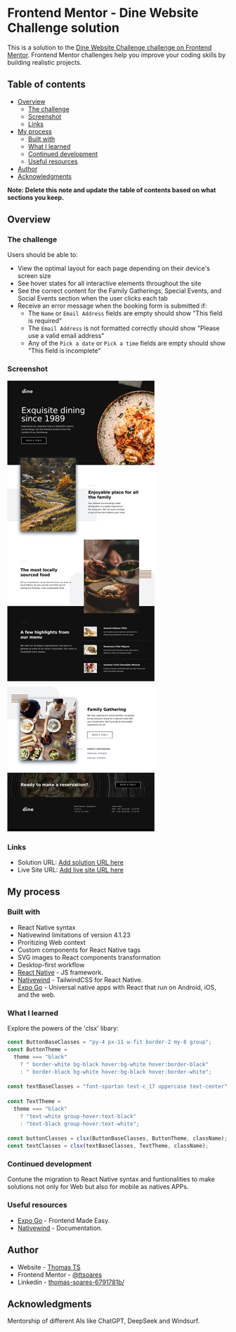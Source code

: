 # Frontend Mentor - Dine Website Challenge solution

This is a solution to the [Dine Website Challenge challenge on Frontend Mentor](https://www.frontendmentor.io/challenges/dine-restaurant-website-yAt7Vvxt7). Frontend Mentor challenges help you improve your coding skills by building realistic projects.

## Table of contents

- [Overview](#overview)
  - [The challenge](#the-challenge)
  - [Screenshot](#screenshot)
  - [Links](#links)
- [My process](#my-process)
  - [Built with](#built-with)
  - [What I learned](#what-i-learned)
  - [Continued development](#continued-development)
  - [Useful resources](#useful-resources)
- [Author](#author)
- [Acknowledgments](#acknowledgments)

**Note: Delete this note and update the table of contents based on what sections you keep.**

## Overview

### The challenge

Users should be able to:

- View the optimal layout for each page depending on their device's screen size
- See hover states for all interactive elements throughout the site
- See the correct content for the Family Gatherings, Special Events, and Social Events section when the user clicks each tab
- Receive an error message when the booking form is submitted if:
  - The `Name` or `Email Address` fields are empty should show "This field is required"
  - The `Email Address` is not formatted correctly should show "Please use a valid email address"
  - Any of the `Pick a date` or `Pick a time` fields are empty should show "This field is incomplete"

### Screenshot

![](./screenshot.jpg)

### Links

- Solution URL: [Add solution URL here](https://github.com/ttsoares/dinereserv)
- Live Site URL: [Add live site URL here](https://dinereserv.expo.app)

## My process

### Built with

- React Native syntax
- Nativewind limitations of version 4.1.23
- Proritizing Web context
- Custom components for React Native tags
- SVG images to React components transformation
- Desktop-first workflow
- [React Native](https://reactnative.dev/) - JS framework.
- [Nativewind](https://www.nativewind.dev) - TailwindCSS for React Native.
- [Expo Go](https://expo.dev/) - Universal native apps with React that run on Android, iOS, and the web.

### What I learned

Explore the powers of the 'clsx' libary:

```js
const ButtonBaseClasses = "py-4 px-11 w-fit border-2 my-8 group";
const ButtonTheme =
  theme === "black"
    ? " border-white bg-black hover:bg-white hover:border-black"
    : " border-black bg-white hover:bg-black hover:border-white";

const textBaseClasses = "font-spartan text-c_17 uppercase text-center";

const TextTheme =
  theme === "black"
    ? "text-white group-hover:text-black"
    : "text-black group-hover:text-white";

const buttonClasses = clsx(ButtonBaseClasses, ButtonTheme, className);
const textClasses = clsx(textBaseClasses, TextTheme, className);
```

### Continued development

Contune the migration to React Native syntax and funtionalities to make solutions not only for Web but also for mobile as natives APPs.

### Useful resources

- [Expo Go](https://www.youtube.com/watch?v=XgWENEf3oFw&list=PLC3y8-rFHvwgVmqbtQkPDxkvDf6w5_eGA) - Frontend Made Easy.
- [Nativewind](https://www.nativewind.dev/getting-started/installation) - Documentation.

## Author

- Website - [Thomas TS](https://buildesign.vercel.app/)
- Frontend Mentor - [@ttsoares](https://www.frontendmentor.io/profile/ttsoares)
- Linkedin - [thomas-soares-6791781b/](https://www.linkedin.com/in/thomas-soares-6791781b/)

## Acknowledgments

Mentorship of different AIs like ChatGPT, DeepSeek and Windsurf.
